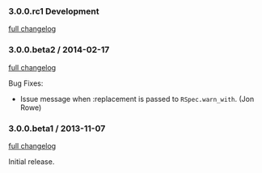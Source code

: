 ### 3.0.0.rc1 Development
[full changelog](http://github.com/rspec/rspec-support/compare/v3.0.0.beta2...master)

### 3.0.0.beta2 / 2014-02-17
[full changelog](http://github.com/rspec/rspec-support/compare/v3.0.0.beta1...v3.0.0.beta2)

Bug Fixes:

* Issue message when :replacement is passed to `RSpec.warn_with`. (Jon Rowe)

### 3.0.0.beta1 / 2013-11-07
[full changelog](https://github.com/rspec/rspec-support/compare/0dc12d1bdbbacc757a9989f8c09cd08ef3a4837e...v3.0.0.beta1)

Initial release.

